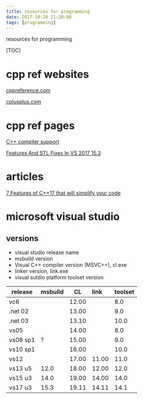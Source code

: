 ```yaml
---
title: resources for programming
date: 2017-10-20 21:20:00
tags: [programming]
---
```


resources for programming
<!--more-->


[TOC]

# cpp ref websites

[cppreference.com](http://en.cppreference.com/)

[cplusplus.com](http://www.cplusplus.com/reference/)

# cpp ref pages

[C++ compiler support](http://en.cppreference.com/w/cpp/compiler_support)

[Features And STL Fixes In VS 2017 15.3](https://blogs.msdn.microsoft.com/vcblog/2017/08/11/c17-features-and-stl-fixes-in-vs-2017-15-3/)

# articles


[7 Features of C++17 that will simplify your code](https://tech.io/playgrounds/2205/7-features-of-c17-that-will-simplify-your-code/introduction)

# microsoft visual studio

## versions

- visual studio release name
- msbuild version
- Visual C++ compiler version (MSVC++), cl.exe
- linker version, link.exe
- visual sutdio platform toolset version

| release  | msbuild | CL    | link  | toolset |
| -------- | ------- | ----- | :---- | ------- |
| vc6      |         | 12.00 |       | 8.0     |
| .net 02  |         | 13.00 |       | 9.0     |
| .net 03  |         | 13.10 |       | 10.0    |
| vs05     |         | 14.00 |       | 8.0     |
| vs08 sp1 | ?       | 15.00 |       | 9.0     |
| vs10 sp1 |         | 16.00 |       | 10.0    |
| vs12     |         | 17.00 | 11.00 | 11.0    |
| vs13 u5  | 12.0    | 18.00 | 12.00 | 12.0    |
| vs15 u3  | 14.0    | 19.00 | 14.00 | 14.0    |
| vs17 u3  | 15.3    | 19.11 | 14.11 | 14.1    |

